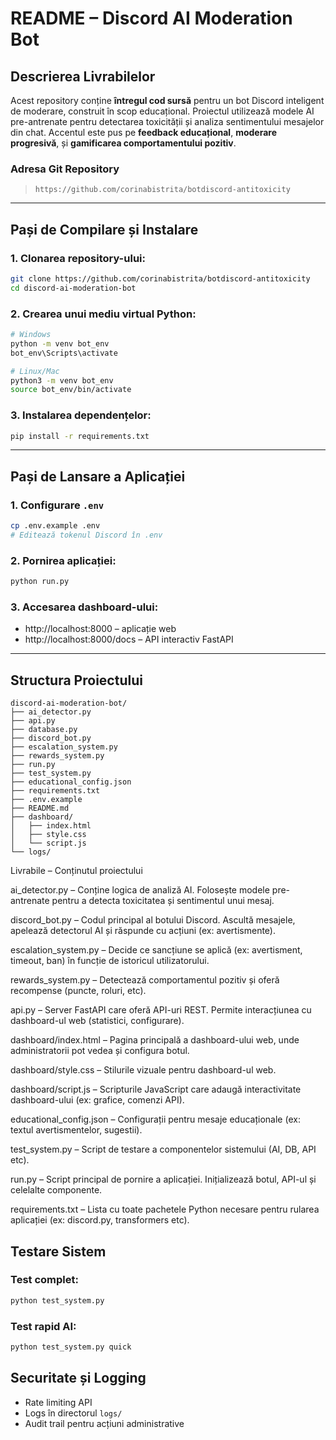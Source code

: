 
#  README – Discord AI Moderation Bot

##  Descrierea Livrabilelor

Acest repository conține **întregul cod sursă** pentru un bot Discord inteligent de moderare, construit în scop educațional. Proiectul utilizează modele AI pre-antrenate pentru detectarea toxicității și analiza sentimentului mesajelor din chat. Accentul este pus pe **feedback educațional**, **moderare progresivă**, și **gamificarea comportamentului pozitiv**.

###  Adresa Git Repository
> `https://github.com/corinabistrita/botdiscord-antitoxicity`  



---

## Pași de Compilare și Instalare

### 1. Clonarea repository-ului:
```bash
git clone https://github.com/corinabistrita/botdiscord-antitoxicity
cd discord-ai-moderation-bot
```

### 2. Crearea unui mediu virtual Python:
```bash
# Windows
python -m venv bot_env
bot_env\Scripts\activate

# Linux/Mac
python3 -m venv bot_env
source bot_env/bin/activate
```

### 3. Instalarea dependențelor:
```bash
pip install -r requirements.txt
```

---

##  Pași de Lansare a Aplicației

### 1. Configurare `.env`
```bash
cp .env.example .env
# Editează tokenul Discord în .env
```

### 2. Pornirea aplicației:
```bash
python run.py
```

### 3. Accesarea dashboard-ului:
- http://localhost:8000 – aplicație web
- http://localhost:8000/docs – API interactiv FastAPI

---

##  Structura Proiectului

```
discord-ai-moderation-bot/
├── ai_detector.py
├── api.py
├── database.py
├── discord_bot.py
├── escalation_system.py
├── rewards_system.py
├── run.py
├── test_system.py
├── educational_config.json
├── requirements.txt
├── .env.example
├── README.md
├── dashboard/
│   ├── index.html
│   ├── style.css
│   └── script.js
└── logs/
```
 Livrabile – Conținutul proiectului

ai_detector.py – Conține logica de analiză AI. Folosește modele pre-antrenate pentru a detecta toxicitatea și sentimentul unui mesaj.

discord_bot.py – Codul principal al botului Discord. Ascultă mesajele, apelează detectorul AI și răspunde cu acțiuni (ex: avertismente).

escalation_system.py – Decide ce sancțiune se aplică (ex: avertisment, timeout, ban) în funcție de istoricul utilizatorului.

rewards_system.py – Detectează comportamentul pozitiv și oferă recompense (puncte, roluri, etc).

api.py – Server FastAPI care oferă API-uri REST. Permite interacțiunea cu dashboard-ul web (statistici, configurare).

dashboard/index.html – Pagina principală a dashboard-ului web, unde administratorii pot vedea și configura botul.

dashboard/style.css – Stilurile vizuale pentru dashboard-ul web.

dashboard/script.js – Scripturile JavaScript care adaugă interactivitate dashboard-ului (ex: grafice, comenzi API).

educational_config.json – Configurații pentru mesaje educaționale (ex: textul avertismentelor, sugestii).

test_system.py – Script de testare a componentelor sistemului (AI, DB, API etc).

run.py – Script principal de pornire a aplicației. Inițializează botul, API-ul și celelalte componente.

requirements.txt – Lista cu toate pachetele Python necesare pentru rularea aplicației (ex: discord.py, transformers etc).

##  Testare Sistem

### Test complet:
```bash
python test_system.py
```

### Test rapid AI:
```bash
python test_system.py quick
```

##  Securitate și Logging

- Rate limiting API
- Logs în directorul `logs/`
- Audit trail pentru acțiuni administrative



